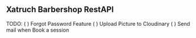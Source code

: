 ## Xatruch Barbershop RestAPI

TODO:
( ) Forgot Password Feature
( ) Upload Picture to Cloudinary
( ) Send mail when Book a session
